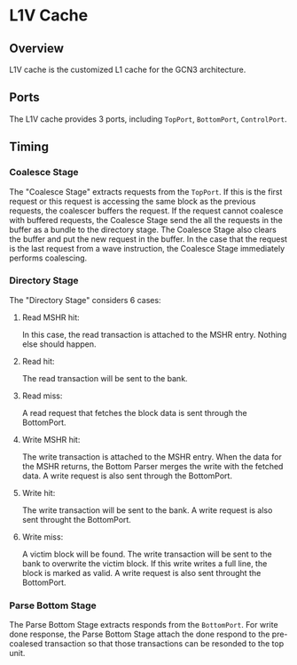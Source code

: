 # L1V Cache

## Overview

L1V cache is the customized L1 cache for the GCN3 architecture.

## Ports

The L1V cache provides 3 ports, including `TopPort`, `BottomPort`,
`ControlPort`.

## Timing

### Coalesce Stage

The "Coalesce Stage" extracts requests from the `TopPort`. If this is the first
request or this request is accessing the same block as the previous requests,
the coalescer buffers the request. If the request cannot coalesce with buffered
requests, the Coalesce Stage send the all the requests in the buffer as a
bundle to the directory stage. The Coalesce Stage also clears the buffer and
put the new request in the buffer. In the case that the request is the last
request from a wave instruction, the Coalesce Stage immediately performs
coalescing.

### Directory Stage

The "Directory Stage" considers 6 cases:

1. Read MSHR hit:

    In this case, the read transaction is attached to the MSHR entry. Nothing
    else should happen.

1. Read hit:

    The read transaction will be sent to the bank.

1. Read miss:

    A read request that fetches the block data is sent through the BottomPort.

1. Write MSHR hit:

    The write transaction is attached to the MSHR entry. When the data for the MSHR returns, the Bottom Parser merges the write with the fetched data. A write request is also sent through the BottomPort.

1. Write hit:

    The write transaction will be sent to the bank. A write request is also sent throught the BottomPort.

1. Write miss:

   A victim block will be found. The write transaction will be sent to the bank to overwrite the victim block. If this write writes a full line, the block is marked as valid. A write request is also sent throught the BottomPort.

### Parse Bottom Stage

The Parse Bottom Stage extracts responds from the `BottomPort`. For write done response, the Parse Bottom Stage attach the done respond to the pre-coalesed transaction so that those transactions can be resonded to the top unit.